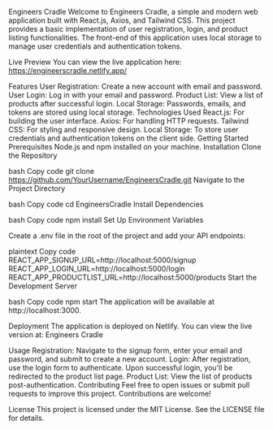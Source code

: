 Engineers Cradle
Welcome to Engineers Cradle, a simple and modern web application built with React.js, Axios, and Tailwind CSS. This project provides a basic implementation of user registration, login, and product listing functionalities. The front-end of this application uses local storage to manage user credentials and authentication tokens.

Live Preview
You can view the live application here: https://engineerscradle.netlify.app/

Features
User Registration: Create a new account with email and password.
User Login: Log in with your email and password.
Product List: View a list of products after successful login.
Local Storage: Passwords, emails, and tokens are stored using local storage.
Technologies Used
React.js: For building the user interface.
Axios: For handling HTTP requests.
Tailwind CSS: For styling and responsive design.
Local Storage: To store user credentials and authentication tokens on the client side.
Getting Started
Prerequisites
Node.js and npm installed on your machine.
Installation
Clone the Repository

bash
Copy code
git clone https://github.com/YourUsername/EngineersCradle.git
Navigate to the Project Directory

bash
Copy code
cd EngineersCradle
Install Dependencies

bash
Copy code
npm install
Set Up Environment Variables

Create a .env file in the root of the project and add your API endpoints:

plaintext
Copy code
REACT_APP_SIGNUP_URL=http://localhost:5000/signup
REACT_APP_LOGIN_URL=http://localhost:5000/login
REACT_APP_PRODUCTLIST_URL=http://localhost:5000/products
Start the Development Server

bash
Copy code
npm start
The application will be available at http://localhost:3000.

Deployment
The application is deployed on Netlify. You can view the live version at: Engineers Cradle

Usage
Registration: Navigate to the signup form, enter your email and password, and submit to create a new account.
Login: After registration, use the login form to authenticate. Upon successful login, you'll be redirected to the product list page.
Product List: View the list of products post-authentication.
Contributing
Feel free to open issues or submit pull requests to improve this project. Contributions are welcome!

License
This project is licensed under the MIT License. See the LICENSE file for details.

